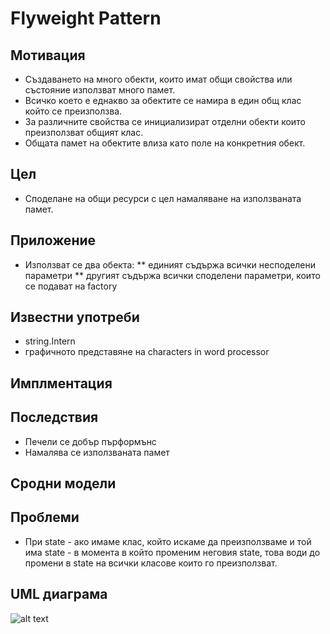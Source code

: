 # Flyweight Pattern

## Мотивация

 * Създаването на много обекти, които имат общи свойства или състояние използват много памет.
 * Всичко което е еднакво за обектите се намира в един общ клас който се преизползва.
 * За различните свойства се инициализират отделни обекти които преизползват общият клас.
 * Общата памет на обектите влиза като поле на конкретния обект.
 

## Цел

 * Споделане на общи ресурси с цел намаляване на използваната памет.

## Приложение
 * Използват се два обекта:
	** единият съдържа всички несподелени параметри
	** другият съдържа всички споделени параметри, които се подават на factory


## Известни употреби
 * string.Intern
 * графичното представяне на characters in word processor

## Имплментация 



## Последствия
* Печели се добър пърформънс
* Намалява се използваната памет

## Сродни модели


## Проблеми
* При state - ако имаме клас, който искаме да преизползваме и той има state - в момента в който променим неговия state, това води до промени в state на всички класове които го преизползват.

## UML  диаграма

![alt text](http://www.coderanch.com/t/493146/a/1059/flywe050.gif)
